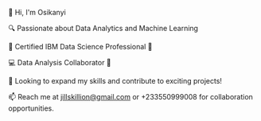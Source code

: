 👋 Hi, I'm Osikanyi

🔍 Passionate about Data Analytics and Machine Learning

🌱 Certified IBM Data Science Professional 💼

💻 Data Analysis Collaborator 🤝

💞 Looking to expand my skills and contribute to exciting projects!

📫 Reach me at jillskillion@gmail.com or +233550999008 for collaboration opportunities.

